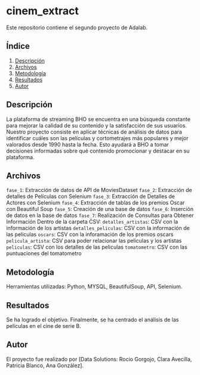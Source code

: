 # cinem_extract
Este repositorio contiene el segundo proyecto de Adalab.

## Índice
1. [Descripción](#descripción)
2. [Archivos](#archivos)
3. [Metodología](#metodología)
4. [Resultados](#resultados)
5. [Autor](#autor)

## Descripción

La plataforma de streaming BHO se encuentra en una búsqueda constante para mejorar la calidad de su contenido y la satisfacción de sus usuarios. Nuestro proyecto consiste en aplicar técnicas de análisis de datos para identificar cuáles son las películas y cortometrajes más populares y mejor valorados desde 1990 hasta la fecha. Esto ayudará a BHO a tomar decisiones informadas sobre qué contenido promocionar y destacar en su plataforma.

## Archivos

`fase_1`: Extracción de datos de API de MoviesDataset
`fase_2`: Extracción de detalles de Películas con Selenium
`fase_3`: Extracción de Detalles de Actores con Selenium
`fase_4`: Extracción de tablas de los premios Oscar con Beautiful Soup
`fase_5`: Creación de una base de datos
`fase_6`: Inserción de datos en la base de datos
`fase_7`: Realización de Consultas para Obtener Información
Dentro de la carpeta CSV:
    `detalles_artistas`: CSV con la información de los artistas
    `detalles_peliculas`: CSV con la información de las peliculas
    `oscars`: CSV con la inforamación de los premios oscars
    `pelicula_artista`: CSV para poder relacionar las peliculas y los artistas
    `peliculas`: CSV con los detalles de las peliculas
    `tomatometro`: CSV con las puntuaciones del tomatometro


## Metodología

Herramientas utilizadas: Python, MYSQL, BeautifulSoup, API, Selenium. 

## Resultados

Se ha logrado el objetivo. Finalmente, se ha centrado el análisis de las películas en el cine de serie B.


## Autor

El proyecto fue realizado por [Data Solutions: Rocio Gorgojo, Clara Avecilla, Patricia Blanco, Ana González].